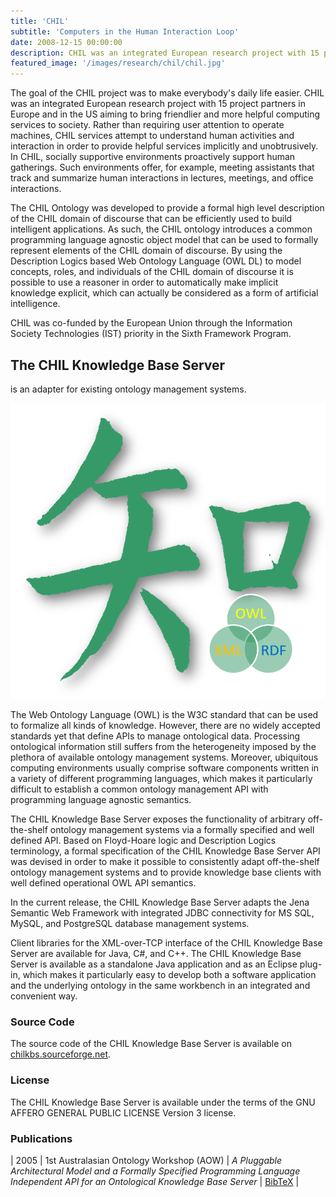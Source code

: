```yaml
---
title: 'CHIL'
subtitle: 'Computers in the Human Interaction Loop'
date: 2008-12-15 00:00:00
description: CHIL was an integrated European research project with 15 project partners in Europe and in the US aiming to bring friendlier and more helpful computing services to society.
featured_image: '/images/research/chil/chil.jpg'
---
```


The goal of the CHIL project was to make everybody's daily life easier. CHIL was an integrated European research project with 15 project partners in Europe and in the US aiming to bring friendlier and more helpful computing services to society. Rather than requiring user attention to operate machines, CHIL services attempt to understand human activities and interaction in order to provide helpful services implicitly and unobtrusively. In CHIL, socially supportive environments proactively support human gatherings. Such environments offer, for example, meeting assistants that track and summarize human interactions in lectures, meetings, and office interactions.

The CHIL Ontology was developed to provide a formal high level description of the CHIL domain of discourse that can be efficiently used to build intelligent applications. As such, the CHIL ontology introduces a common programming language agnostic object model that can be used to formally represent elements of the CHIL domain of discourse. By using the Description Logics based Web Ontology Language (OWL DL) to model concepts, roles, and individuals of the CHIL domain of discourse it is possible to use a reasoner in order to automatically make implicit knowledge explicit, which can actually be considered as a form of artificial intelligence.

CHIL was co-funded by the European Union through the Information Society Technologies (IST) priority in the Sixth Framework Program.

## The CHIL Knowledge Base Server

is an adapter for existing ontology management systems.

<div class="gallery" data-columns="1">
	<img src="/images/research/chil/kbs.png">
</div>

The Web Ontology Language (OWL) is the W3C standard that can be used to formalize all kinds of knowledge. However, there are no widely accepted standards yet that define APIs to manage ontological data. Processing ontological information still suffers from the heterogeneity imposed by the plethora of available ontology management systems. Moreover, ubiquitous computing environments usually comprise software components written in a variety of different programming languages, which makes it particularly difficult to establish a common ontology management API with programming language agnostic semantics.

The CHIL Knowledge Base Server exposes the functionality of arbitrary off-the-shelf ontology management systems via a formally specified and well defined API. Based on Floyd-Hoare logic and Description Logics terminology, a formal specification of the CHIL Knowledge Base Server API was devised in order to make it possible to consistently adapt off-the-shelf ontology management systems and to provide knowledge base clients with well defined operational OWL API semantics.

In the current release, the CHIL Knowledge Base Server adapts the Jena Semantic Web Framework with integrated JDBC connectivity for MS SQL, MySQL, and PostgreSQL database management systems.

Client libraries for the XML-over-TCP interface of the CHIL Knowledge Base Server are available for Java, C#, and C++. The CHIL Knowledge Base Server is available as a standalone Java application and as an Eclipse plug-in, which makes it particularly easy to develop both a software application and the underlying ontology in the same workbench in an integrated and convenient way.

### Source Code

The source code of the CHIL Knowledge Base Server is available on [chilkbs.sourceforge.net](http://chilkbs.sourceforge.net/).

### License

The CHIL Knowledge Base Server is available under the terms of the GNU AFFERO GENERAL PUBLIC LICENSE Version 3 license.

### Publications

| 2005 | 1st Australasian Ontology Workshop (AOW) | *A Pluggable Architectural Model and a Formally Specified Programming Language Independent API for an Ontological Knowledge Base Server* | [BibTeX]() |
